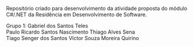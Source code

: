 Repositório criado para desenvolvimento da atividade proposta do módulo C#/.NET da Residência em Desenvolvimento de Software.

Grupo 1:
Gabriel dos Santos Teles	
Paulo Ricardo Santos Nascimento	
Thiago Alves Sena	
Tiago Senger dos Santos
Víctor Souza Moreira Quirino